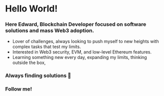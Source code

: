 # Hello World! 
### Here Edward, Blockchain Developer focused on software solutions and mass Web3 adoption. 
- Lover of challenges, always looking to push myself to new heights with complex tasks that test my limits.
- Interested in Web3 security, EVM, and low-level Ethereum features.
- Learning something new every day, expanding my limits, thinking outside the box,

### Always finding solutions 🚀 
### Follow me!

<!--
**EdwardsVO/EdwardsVO** is a ✨ _special_ ✨ repository because its `README.md` (this file) appears on your GitHub profile.

Here are some ideas to get you started:

- 🔭 I’m currently working on ...
- 🌱 I’m currently learning ...
- 👯 I’m looking to collaborate on ...
- 🤔 I’m looking for help with ...
- 💬 Ask me about ...
- 📫 How to reach me: ...
- 😄 Pronouns: ...
- ⚡ Fun fact: ...
-->
